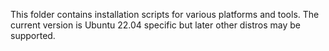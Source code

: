 This folder contains installation scripts for various platforms and tools.
The current version is Ubuntu 22.04 specific but later other distros may be
supported.

